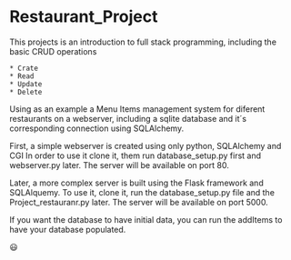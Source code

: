 # Restaurant_Project

This projects is an introduction to full stack programming, including the basic CRUD operations

	* Crate
	* Read
	* Update
	* Delete

Using as an example a Menu Items management system  for diferent restaurants on a webserver, including a sqlite database and it´s corresponding connection using SQLAlchemy.

First, a simple webserver is created using only python, SQLAlchemy and CGI 
In order to use it clone it, them run database_setup.py first and webserver.py later.
The server will be available on port 80.

Later, a more complex server is built using the Flask framework and SQLAlquemy.
To use it, clone it, run the database_setup.py file and the Project_restauranr.py later.
The server will be available on port 5000.

If you want the database to have initial data, you can run the addItems to have your database populated.

:smiley:

